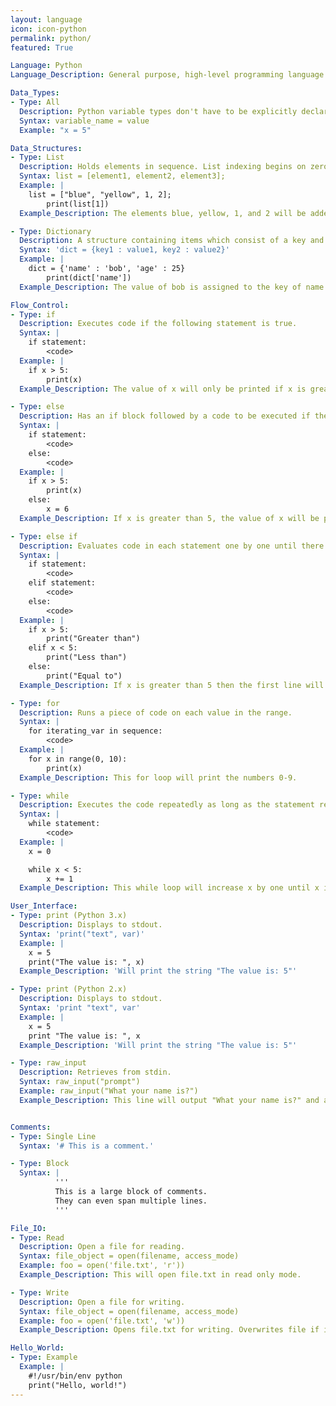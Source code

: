 ```yaml
---
layout: language
icon: icon-python
permalink: python/
featured: True

Language: Python
Language_Description: General purpose, high-level programming language.

Data_Types:
- Type: All
  Description: Python variable types don't have to be explicitly declared. The type declaration happens automatically when a value is assigned.
  Syntax: variable_name = value
  Example: "x = 5"

Data_Structures:
- Type: List
  Description: Holds elements in sequence. List indexing begins on zero and items do not have to be of the same data type.
  Syntax: list = [element1, element2, element3];
  Example: |
    list = ["blue", "yellow", 1, 2];
        print(list[1])
  Example_Description: The elements blue, yellow, 1, and 2 will be added to the list. The print statement will print the list item indexed on 1, which in this case is yellow.

- Type: Dictionary
  Description: A structure containing items which consist of a key and a value.
  Syntax: 'dict = {key1 : value1, key2 : value2}'
  Example: |
    dict = {'name' : 'bob', 'age' : 25}
        print(dict['name'])
  Example_Description: The value of bob is assigned to the key of name. The print statement will print the value associated with the key of name, which in this case is bob.

Flow_Control:
- Type: if
  Description: Executes code if the following statement is true.
  Syntax: |
    if statement:
        <code>
  Example: |
    if x > 5:
        print(x)
  Example_Description: The value of x will only be printed if x is greater than 5.

- Type: else
  Description: Has an if block followed by a code to be executed if the if block isn't.
  Syntax: |
    if statement:
        <code>
    else:
        <code>
  Example: |
    if x > 5:
        print(x)
    else:
        x = 6
  Example_Description: If x is greater than 5, the value of x will be printed. If it is equal to or less than 5, the value of 6 will be assigned to the variable x.

- Type: else if
  Description: Evaluates code in each statement one by one until there is a match. Only the first statement to return true will be executed!
  Syntax: |
    if statement:
        <code>
    elif statement:
        <code>
    else:
        <code>
  Example: |
    if x > 5:
        print("Greater than")
    elif x < 5:
        print("Less than")
    else:
        print("Equal to")
  Example_Description: If x is greater than 5 then the first line will execute.  If x is less than 5 then the second line will execute. If x is equal to 5 then the third line will execute.

- Type: for
  Description: Runs a piece of code on each value in the range.
  Syntax: |
    for iterating_var in sequence:
        <code>
  Example: |
    for x in range(0, 10):
        print(x)
  Example_Description: This for loop will print the numbers 0-9.

- Type: while
  Description: Executes the code repeatedly as long as the statement remains true.
  Syntax: |
    while statement:
        <code>
  Example: |
    x = 0

    while x < 5:
        x += 1
  Example_Description: This while loop will increase x by one until x is no longer less than 5.

User_Interface:
- Type: print (Python 3.x)
  Description: Displays to stdout.
  Syntax: 'print("text", var)'
  Example: |
    x = 5
    print("The value is: ", x)
  Example_Description: 'Will print the string "The value is: 5"'

- Type: print (Python 2.x)
  Description: Displays to stdout.
  Syntax: 'print "text", var'
  Example: |
    x = 5
    print "The value is: ", x
  Example_Description: 'Will print the string "The value is: 5"'

- Type: raw_input
  Description: Retrieves from stdin.
  Syntax: raw_input("prompt")
  Example: raw_input("What your name is?")
  Example_Description: This line will output "What your name is?" and allow a user to enter their name.


Comments:
- Type: Single Line
  Syntax: '# This is a comment.'

- Type: Block
  Syntax: |
          '''
          This is a large block of comments.
          They can even span multiple lines.
          '''

File_IO:
- Type: Read
  Description: Open a file for reading.
  Syntax: file_object = open(filename, access_mode)
  Example: foo = open('file.txt', 'r'))
  Example_Description: This will open file.txt in read only mode.

- Type: Write
  Description: Open a file for writing.
  Syntax: file_object = open(filename, access_mode)
  Example: foo = open('file.txt', 'w'))
  Example_Description: Opens file.txt for writing. Overwrites file if it exists and creates the file it does not.

Hello_World:
- Type: Example
  Example: |
    #!/usr/bin/env python
    print("Hello, world!")
---
```

